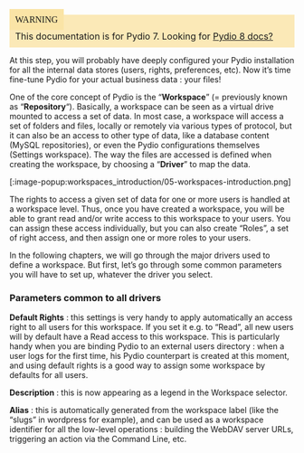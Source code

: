 <div style="background-color: #fbe9b7;font-size: 16px;">
<span style="background-color: #fae4a6;padding: 10px;font-family: FuturaT-Demi;">WARNING</span>
<span style="padding: 10px;display: inline-block;">This documentation is for Pydio 7. Looking for <a href="https://pydio.com/en/docs/v8/">Pydio 8 docs?</a></span>
</div>

At this step, you will probably have deeply configured your Pydio installation for all the internal data stores (users, rights, preferences, etc). Now it’s time fine-tune Pydio for your actual business data : your files!

One of the core concept of Pydio is the “**Workspace**” (= previously known as “**Repository**“).  Basically, a workspace can be seen as a virtual drive mounted to access a set of data. In most case, a workspace will access a set of folders and files, locally or remotely via various types of protocol, but it can also be an access to other type of data, like a database content (MySQL repositories), or even the Pydio configurations themselves (Settings workspace). The way the files are accessed is defined when creating the workspace, by choosing a “**Driver**” to map the data.

[:image-popup:workspaces_introduction/05-workspaces-introduction.png]

The rights to access a given set of data for one or more users is handled at a workspace level. Thus, once you have created a workspace, you will be able to grant read and/or write access to this workspace to your users. You can assign these access individually, but you can also create “Roles”, a set of right access, and then assign one or more roles to your users.

In the following chapters, we will go through the major drivers used to define a workspace. But first, let’s go through some common parameters you will have to set up, whatever the driver you select.

### Parameters common to all drivers
**Default Rights** : this settings is very handy to apply automatically an access right to all users for this workspace. If you set it e.g. to “Read”, all new users will by default have a Read access to this workspace. This is particularly handy when you are binding Pydio to an external users directory : when a user logs for the first time, his Pydio counterpart is created at this moment, and using default rights is a good way to assign some workspace by defaults for all users.

**Description** : this is now appearing as a legend in the Workspace selector.

**Alias** : this is automatically generated from the workspace label (like the “slugs” in wordpress for example), and can be used as a workspace identifier for all the low-level operations : building the WebDAV server URLs, triggering an action via the Command Line, etc.
